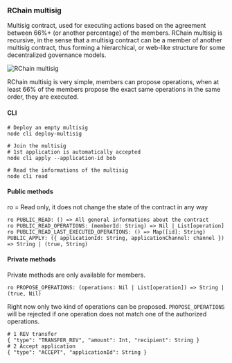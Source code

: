 ### RChain multisig

Multisig contract, used for executing actions based on the agreement between 66%+ (or another percentage) of the members. RChain multisig is recursive, in the sense that a multisig contract can be a member of another multisig contract, thus forming a hierarchical, or web-like structure for some decentralized governance models.

![RChain multisig](https://i.ibb.co/hMrVSGN/title.jpg)

RChain multisig is very simple, members can propose operations, when at least 66% of the members propose the exact same operations in the same order, they are executed.

#### CLI

```
# Deploy an empty multisig
node cli deploy-multisig

# Join the multisig
# 1st application is automatically accepted
node cli apply --application-id bob

# Read the informations of the multisig
node cli read
```

#### Public methods

ro = Read only, it does not change the state of the contract in any way

```
ro PUBLIC_READ: () => All general informations about the contract
ro PUBLIC_READ_OPERATIONS: (memberId: String) => Nil | List[operation]
ro PUBLIC_READ_LAST_EXECUTED_OPERATIONS: () => Map([id]: String)
PUBLIC_APPLY: ({ applicationId: String, applicationChannel: channel }) => String | (true, String)
```

#### Private methods

Private methods are only available for members.

```
ro PROPOSE_OPERATIONS: (operations: Nil | List[operation]) => String | (true, Nil)
```

Right now only two kind of operations can be proposed. `PROPOSE_OPERATIONS` will be rejected if one operation does not match one of the authorized operations.
```
# 1 REV transfer
{ "type": "TRANSFER_REV", "amount": Int, "recipient": String }
# 2 Accept application
{ "type": "ACCEPT", "applicationId": String }
```